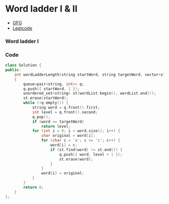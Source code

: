 # Word ladder I & II

-   [GFG](https://practice.geeksforgeeks.org/problems/word-ladder/1)
-   [Leetcode](https://leetcode.com/problems/word-ladder/)

### Word ladder I

### Code

```cpp
class Solution {
public:
    int wordLadderLength(string startWord, string targetWord, vector<string>& wordList)
    {
        queue<pair<string, int>> q;
        q.push({ startWord, 1 });
        unordered_set<string> st(wordList.begin(), wordList.end());
        st.erase(startWord);
        while (!q.empty()) {
            string word = q.front().first;
            int level = q.front().second;
            q.pop();
            if (word == targetWord)
                return level;
            for (int i = 0; i < word.size(); i++) {
                char original = word[i];
                for (char c = 'a'; c <= 'z'; c++) {
                    word[i] = c;
                    if (st.find(word) != st.end()) {
                        q.push({ word, level + 1 });
                        st.erase(word);
                    }
                }
                word[i] = original;
            }
        }
        return 0;
    }
};
```
